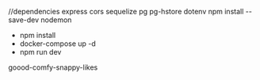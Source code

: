 //dependencies
express cors sequelize pg pg-hstore dotenv
npm install --save-dev nodemon

- npm install
- docker-compose up -d
- npm run dev

goood-comfy-snappy-likes